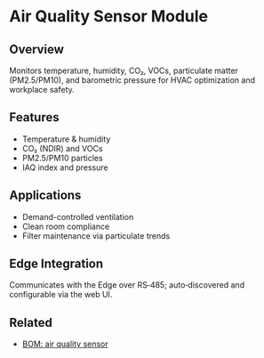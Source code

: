 # Air Quality Sensor Module

## Overview
Monitors temperature, humidity, CO₂, VOCs, particulate matter (PM2.5/PM10), and barometric pressure for HVAC optimization and workplace safety.

## Features
- Temperature & humidity
- CO₂ (NDIR) and VOCs
- PM2.5/PM10 particles
- IAQ index and pressure

## Applications
- Demand-controlled ventilation
- Clean room compliance
- Filter maintenance via particulate trends

## Edge Integration
Communicates with the Edge over RS‑485; auto‑discovered and configurable via the web UI.


## Related
- [BOM: air quality sensor](/docs/bom/air-quality-sensor)
